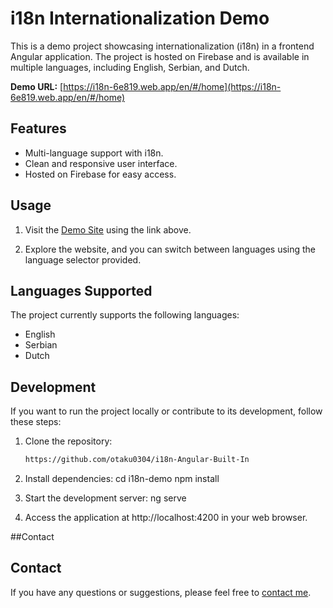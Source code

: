# i18n Internationalization Demo

This is a demo project showcasing internationalization (i18n) in a frontend Angular application. The project is hosted on Firebase and is available in multiple languages, including English, Serbian, and Dutch.

**Demo URL:** [https://i18n-6e819.web.app/en/#/home](https://i18n-6e819.web.app/en/#/home)

## Features

- Multi-language support with i18n.
- Clean and responsive user interface.
- Hosted on Firebase for easy access.

## Usage

1. Visit the [Demo Site](https://i18n-6e819.web.app/en/#/home) using the link above.

2. Explore the website, and you can switch between languages using the language selector provided.

## Languages Supported

The project currently supports the following languages:

- English
- Serbian
- Dutch

## Development

If you want to run the project locally or contribute to its development, follow these steps:

1. Clone the repository:

   ```bash
   https://github.com/otaku0304/i18n-Angular-Built-In

2. Install dependencies:
   cd i18n-demo
   npm install

3. Start the development server: ng serve
4. Access the application at http://localhost:4200 in your web browser.

##Contact
## Contact

If you have any questions or suggestions, please feel free to [contact me](https://linktr.ee/MR_ASK_Chay).


